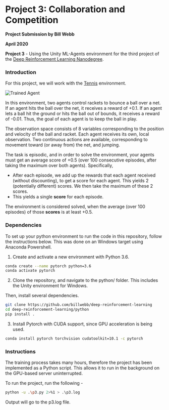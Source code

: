 [//]: # (Image References)

[image1]: https://user-images.githubusercontent.com/10624937/42135623-e770e354-7d12-11e8-998d-29fc74429ca2.gif "Trained Agent"

# Project 3: Collaboration and Competition

**Project Submission by Bill Webb**

**April 2020**

**Project 3** - Using the Unity ML-Agents environment for the third project of the [Deep Reinforcement Learning Nanodegree](https://www.udacity.com/course/deep-reinforcement-learning-nanodegree--nd893).

### Introduction

For this project, we will work with the [Tennis](https://github.com/Unity-Technologies/ml-agents/blob/master/docs/Learning-Environment-Examples.md#tennis) environment.

![Trained Agent][image1]

In this environment, two agents control rackets to bounce a ball over a net. If an agent hits the ball over the net, it receives a reward of +0.1.  If an agent lets a ball hit the ground or hits the ball out of bounds, it receives a reward of -0.01.  Thus, the goal of each agent is to keep the ball in play.

The observation space consists of 8 variables corresponding to the position and velocity of the ball and racket. Each agent receives its own, local observation.  Two continuous actions are available, corresponding to movement toward (or away from) the net, and jumping.

The task is episodic, and in order to solve the environment, your agents must get an average score of +0.5 (over 100 consecutive episodes, after taking the maximum over both agents). Specifically,

- After each episode, we add up the rewards that each agent received (without discounting), to get a score for each agent. This yields 2 (potentially different) scores. We then take the maximum of these 2 scores.
- This yields a single **score** for each episode.

The environment is considered solved, when the average (over 100 episodes) of those **scores** is at least +0.5.

### Dependencies

To set up your python environment to run the code in this repository, follow the instructions below.  This was done on an Windows target using Anaconda Powershell.

1. Create and activate a new environment with Python 3.6.

``` bash
conda create --name pytorch python=3.6
conda activate pytorch
```

2. Clone the repository, and navigate to the python/ folder. This includes the Unity environment for Windows.

Then, install several dependencies.

``` bash
git clone https://github.com/billwebb/deep-reinforcement-learning
cd deep-reinforcement-learning/python
pip install .
```
3. Install Pytorch with CUDA support, since GPU acceleration is being used.

``` bash
conda install pytorch torchvision cudatoolkit=10.1 -c pytorch
```

### Instructions

The training process takes many hours, therefore the project has been implemented as a Python script.  This allows it to run in the background on the GPU-based server uninterrupted.

To run the project, run the following -

``` bash
python -u .\p3.py 2>%1 > .\p3.log
```

Output will go to the p3.log file.
